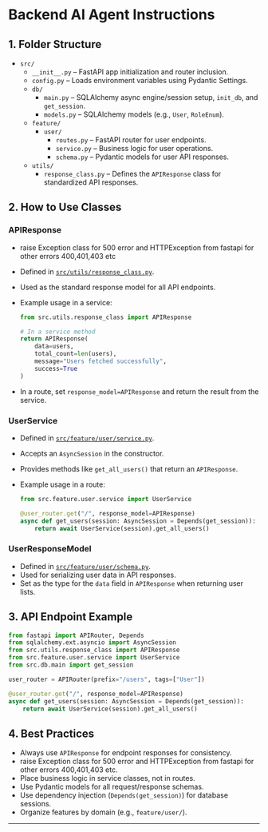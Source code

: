 # Backend AI Agent Instructions

## 1. Folder Structure

- `src/`
  - `__init__.py` – FastAPI app initialization and router inclusion.
  - `config.py` – Loads environment variables using Pydantic Settings.
  - `db/`
    - `main.py` – SQLAlchemy async engine/session setup, `init_db`, and `get_session`.
    - `models.py` – SQLAlchemy models (e.g., `User`, `RoleEnum`).
  - `feature/`
    - `user/`
      - `routes.py` – FastAPI router for user endpoints.
      - `service.py` – Business logic for user operations.
      - `schema.py` – Pydantic models for user API responses.
  - `utils/`
    - `response_class.py` – Defines the `APIResponse` class for standardized API responses.

## 2. How to Use Classes

### APIResponse

- raise Exception class for 500 error and HTTPException from fastapi for other errors 400,401,403 etc

- Defined in [`src/utils/response_class.py`](src/utils/response_class.py).
- Used as the standard response model for all API endpoints.
- Example usage in a service:

  ```python
  from src.utils.response_class import APIResponse

  # In a service method
  return APIResponse(
      data=users,
      total_count=len(users),
      message="Users fetched successfully",
      success=True
  )
  ```

- In a route, set `response_model=APIResponse` and return the result from the service.

### UserService

- Defined in [`src/feature/user/service.py`](src/feature/user/service.py).
- Accepts an `AsyncSession` in the constructor.
- Provides methods like `get_all_users()` that return an `APIResponse`.
- Example usage in a route:

  ```python
  from src.feature.user.service import UserService

  @user_router.get("/", response_model=APIResponse)
  async def get_users(session: AsyncSession = Depends(get_session)):
      return await UserService(session).get_all_users()
  ```

### UserResponseModel

- Defined in [`src/feature/user/schema.py`](src/feature/user/schema.py).
- Used for serializing user data in API responses.
- Set as the type for the `data` field in `APIResponse` when returning user lists.

## 3. API Endpoint Example

```python
from fastapi import APIRouter, Depends
from sqlalchemy.ext.asyncio import AsyncSession
from src.utils.response_class import APIResponse
from src.feature.user.service import UserService
from src.db.main import get_session

user_router = APIRouter(prefix="/users", tags=["User"])

@user_router.get("/", response_model=APIResponse)
async def get_users(session: AsyncSession = Depends(get_session)):
    return await UserService(session).get_all_users()
```

## 4. Best Practices

- Always use `APIResponse` for endpoint responses for consistency.
- raise Exception class for 500 error and HTTPException from fastapi for other errors 400,401,403 etc.
- Place business logic in service classes, not in routes.
- Use Pydantic models for all request/response schemas.
- Use dependency injection (`Depends(get_session)`) for database sessions.
- Organize features by domain (e.g., `feature/user/`).

---
